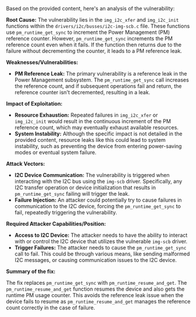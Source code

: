 Based on the provided content, here's an analysis of the vulnerability:

**Root Cause:**
The vulnerability lies in the `img_i2c_xfer` and `img_i2c_init` functions within the `drivers/i2c/busses/i2c-img-scb.c` file. These functions use `pm_runtime_get_sync` to increment the Power Management (PM) reference counter. However, `pm_runtime_get_sync` increments the PM reference count even when it fails. If the function then returns due to the failure without decrementing the counter, it leads to a PM reference leak.

**Weaknesses/Vulnerabilities:**
- **PM Reference Leak:** The primary vulnerability is a reference leak in the Power Management subsystem. The `pm_runtime_get_sync` call increases the reference count, and if subsequent operations fail and return, the reference counter isn't decremented, resulting in a leak.

**Impact of Exploitation:**
- **Resource Exhaustion:** Repeated failures in `img_i2c_xfer` or `img_i2c_init` would result in the continuous increment of the PM reference count, which may eventually exhaust available resources.
- **System Instability:** Although the specific impact is not detailed in the provided content, resource leaks like this could lead to system instability, such as preventing the device from entering power-saving modes or eventual system failure.

**Attack Vectors:**
- **I2C Device Communication:** The vulnerability is triggered when interacting with the I2C bus using the `img-scb` driver. Specifically, any I2C transfer operation or device initialization that results in `pm_runtime_get_sync` failing will trigger the leak.
- **Failure Injection:** An attacker could potentially try to cause failures in communication to the I2C device, forcing the `pm_runtime_get_sync` to fail, repeatedly triggering the vulnerability.

**Required Attacker Capabilities/Position:**
- **Access to I2C Device:** The attacker needs to have the ability to interact with or control the I2C device that utilizes the vulnerable `img-scb` driver.
- **Trigger Failures:** The attacker needs to cause the `pm_runtime_get_sync` call to fail. This could be through various means, like sending malformed I2C messages, or causing communication issues to the I2C device.

**Summary of the fix:**

The fix replaces `pm_runtime_get_sync` with `pm_runtime_resume_and_get`. The `pm_runtime_resume_and_get` function resumes the device and also gets the runtime PM usage counter. This avoids the reference leak issue when the device fails to resume as `pm_runtime_resume_and_get` manages the reference count correctly in the case of failure.